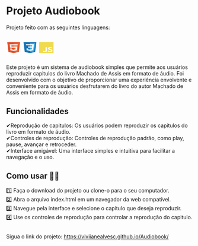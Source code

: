# Projeto Audiobook

Projeto feito com as seguintes linguagens:
<div style="display: inline_block"><br>
  <img align="center" alt="vivi-HTML" height="30" width="40" src="https://raw.githubusercontent.com/devicons/devicon/master/icons/html5/html5-original.svg">
  <img align="center" alt="vivi-CSS" height="30" width="40" src="https://raw.githubusercontent.com/devicons/devicon/master/icons/css3/css3-original.svg">
  <img align="center" alt="vivi-Js" height="30" width="40" src="https://raw.githubusercontent.com/devicons/devicon/master/icons/javascript/javascript-plain.svg">       
</div>

##
Este projeto é um sistema de audiobook simples que permite aos usuários reproduzir capitulos do livro Machado de Assis em formato de áudio. Foi desenvolvido com o objetivo de proporcionar uma experiência envolvente e conveniente para os usuários desfrutarem do livro do autor Machado de Assis em formato de áudio.

## Funcionalidades
✔Reprodução de capitulos: Os usuários podem reproduzir os capitulos do livro em formato de áudio.  <br>
✔Controles de reprodução: Controles de reprodução padrão, como play, pause, avançar e retroceder. <br>
✔Interface amigável: Uma interface simples e intuitiva para facilitar a navegação e o uso. <br>

## Como usar 👩‍💻
1️⃣ Faça o download do projeto ou clone-o para o seu computador. <br>
2️⃣ Abra o arquivo index.html em um navegador da web compatível. <br>
3️⃣ Navegue pela interface e selecione o capitulo que deseja reproduzir. <br>
4️⃣ Use os controles de reprodução para controlar a reprodução do capitulo. <br>

##

Sigua o link do projeto: https://viviianealvesc.github.io/Audiobook/
